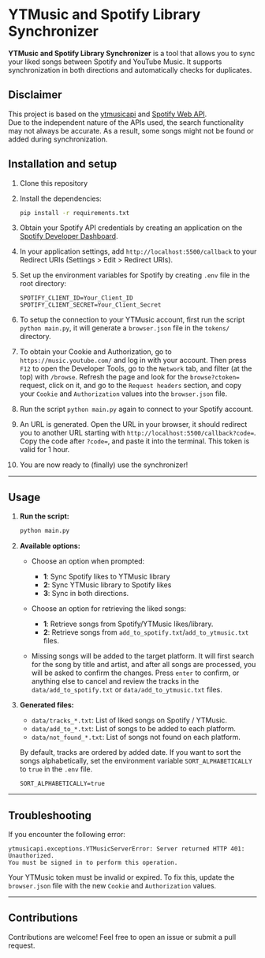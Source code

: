 # YTMusic and Spotify Library Synchronizer

**YTMusic and Spotify Library Synchronizer** is a tool that allows you to sync your liked songs between Spotify and YouTube Music. It supports synchronization in both directions and automatically checks for duplicates.

## Disclaimer
This project is based on the [ytmusicapi](https://ytmusicapi.readthedocs.io/) and [Spotify Web API](https://developer.spotify.com/documentation/web-api).  
Due to the independent nature of the APIs used, the search functionality may not always be accurate. As a result, some songs might not be found or added during synchronization.

## **Installation and setup**

1. Clone this repository

1. Install the dependencies:
   ```bash
   pip install -r requirements.txt
   ```

1. Obtain your Spotify API credentials by creating an application on the [Spotify Developer Dashboard](https://developer.spotify.com/dashboard/applications).

1. In your application settings, add `http://localhost:5500/callback` to your Redirect URIs (Settings > Edit > Redirect URIs).

1. Set up the environment variables for Spotify by creating `.env` file in the root directory:
   ```env
   SPOTIFY_CLIENT_ID=Your_Client_ID
   SPOTIFY_CLIENT_SECRET=Your_Client_Secret
   ```
   
1. To setup the connection to your YTMusic account, first run the script `python main.py`, it will generate a `browser.json` file in the `tokens/` directory.

1. To obtain your Cookie and Authorization, go to `https://music.youtube.com/` and log in with your account. Then press `F12` to open the Developer Tools, go to the `Network` tab, and filter (at the top) with `/browse`. Refresh the page and look for the `browse?ctoken=` request, click on it, and go to the `Request headers` section, and copy your `Cookie` and `Authorization` values into the `browser.json` file.

1. Run the script `python main.py` again to connect to your Spotify account.

1. An URL is generated. Open the URL in your browser, it should redirect you to another URL starting with `http://localhost:5500/callback?code=`. Copy the code after `?code=`, and paste it into the terminal. This token is valid for 1 hour.

1. You are now ready to (finally) use the synchronizer!

---

## **Usage**

1. **Run the script:**
    ```bash
    python main.py
    ```

1. **Available options:**
    - Choose an option when prompted:
        - **1**: Sync Spotify likes to YTMusic library
        - **2**: Sync YTMusic library to Spotify likes
        - **3**: Sync in both directions.

    - Choose an option for retrieving the liked songs:
        - **1**: Retrieve songs from Spotify/YTMusic likes/library.
        - **2**: Retrieve songs from `add_to_spotify.txt`/`add_to_ytmusic.txt` files.
  
    - Missing songs will be added to the target platform. It will first search for the song by title and artist, and after all songs are processed, you will be asked to confirm the changes. Press `enter` to confirm, or anything else to cancel and review the tracks in the `data/add_to_spotify.txt` or `data/add_to_ytmusic.txt` files.

2. **Generated files:**
    - `data/tracks_*.txt`: List of liked songs on Spotify / YTMusic.
    - `data/add_to_*.txt`: List of songs to be added to each platform.
    - `data/not_found_*.txt`: List of songs not found on each platform.
  
    By default, tracks are ordered by added date. If you want to sort the songs alphabetically, set the environment variable `SORT_ALPHABETICALLY` to `true` in the `.env` file.
    ```env
    SORT_ALPHABETICALLY=true
    ```

---

## **Troubleshooting**
If you encounter the following error:
```
ytmusicapi.exceptions.YTMusicServerError: Server returned HTTP 401: Unauthorized.
You must be signed in to perform this operation.
```
Your YTMusic token must be invalid or expired. To fix this, update the `browser.json` file with the new `Cookie` and `Authorization` values.

---

## **Contributions**
Contributions are welcome! Feel free to open an issue or submit a pull request.
